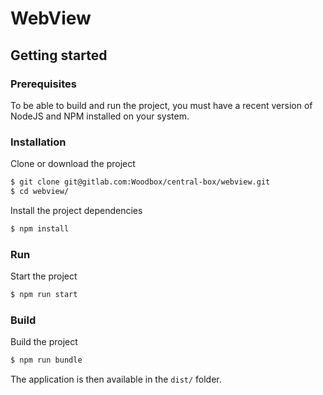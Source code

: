 # WebView

## Getting started

### Prerequisites

To be able to build and run the project, you must have a recent version of 
NodeJS and NPM installed on your system.

### Installation

Clone or download the project
```bash
$ git clone git@gitlab.com:Woodbox/central-box/webview.git
$ cd webview/
```

Install the project dependencies
```bash
$ npm install
```

### Run

Start the project
```bash
$ npm run start
```

### Build

Build the project
```bash
$ npm run bundle
```

The application is then available in the `dist/` folder.
